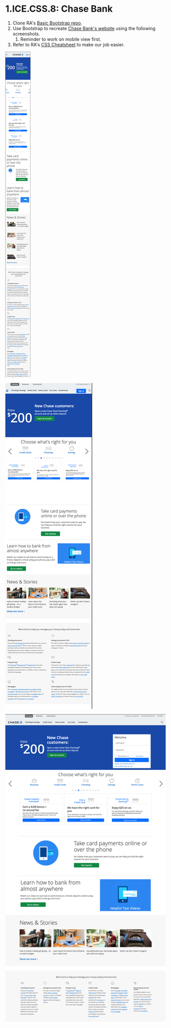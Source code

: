 # 1.ICE.CSS.8: Chase Bank

1. Clone RA's [Basic Bootstrap repo](https://github.com/rocketacademy/basic-bootstrap-bootcamp).
2. Use Bootstrap to recreate [Chase Bank's website](https://www.chase.com/) using the following screenshots.
   1. Reminder to work on mobile view first.
3. Refer to RA's [CSS Cheatsheet](../1.1-html-and-css/1.1.2-basic-css.md#exercise-tips-cheatsheet) to make our job easier.

![Mobile View](../../.gitbook/assets/chase-mob.png)

![Tablet View](../../.gitbook/assets/chase-tab.png)

![Desktop View](../../.gitbook/assets/chase-desk.png)

